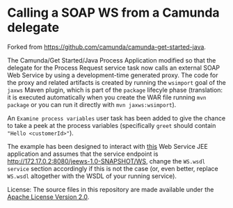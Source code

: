 # Calling a SOAP WS from a Camunda delegate

Forked from https://github.com/camunda/camunda-get-started-java.

The Camunda/Get Started/Java Process Application modified so that the delegate for the Process Request service task now calls an external SOAP Web Service by using a development-time generated proxy.
The code for the proxy and related artifacts is created by running the `wsimport` goal of the `jaxws` Maven plugin, which is part of the `package` lifecyle phase (translation: it is executed automatically when you create the WAR file running `mvn package` or you can run it directly with `mvn jaxws:wsimport`).

An `Examine process variables` user task has been added to give the chance to take a peek at the process variables (specifically `greet` should contain `"Hello <customerId>"`).

The example has been designed to interact with [this](https://github.com/DavideRossi/HelloJEEWS) Web Service JEE application and assumes that the service endpoint is http://172.17.0.2:8080/jeews-1.0-SNAPSHOT/WS, change the `WS.wsdl` `service` section accordingly if this is not the case (or, even better, replace `WS.wsdl` altogether with the WSDL of your running service).

License: The source files in this repository are made available under the [Apache License Version 2.0](./LICENSE).
